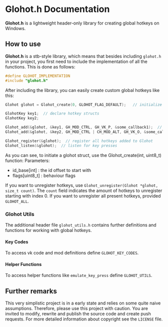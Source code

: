 # Glohot.h Documentation

**Glohot.h** is a lightweight header-only library for creating global hotkeys on Windows.

## How to use
**Glohot.h** is a stb-style library, which means that besides including `glohot.h` in your project, you first need to include the implementation of all the functions.
This is done as follows:
```c 
#define GLOHOT_IMPLEMENTATION
#include "glohot.h"
```

After including the library, you can easily create custom global hotkeys like this:

```c 
Glohot glohot = Glohot_create(0, GLOHOT_FLAG_DEFAULT);   // initialize Glohot

GlohotKey key1;  // declare hotkey structs
GlohotKey key2;

Glohot_add(&glohot, &key1, GH_MOD_CTRL, GH_VK_P, &some_callback1);  // populate hotkeys and add them to Glohot
Glohot_add(&glohot, &key2, GH_MOD_CTRL | CH_MOD_ALT, GH_VK_O, &some_callback2);  // provide vk code and modifiers of the key and the callback function

Glohot_register(&glohot);  // register all hotkeys added to Glohot
Glohot_listen(&glohot);  // listen for key presses
```

As you can see, to initiate a glohot struct, use the Glohot_create(int, uint8_t) function:
Parameters:
- id_base[int] : the id offset to start with
- flags[uint8_t] : behaviour flags

If you want to unregister hotkeys, use `Glohot_unregister(Glohot *glohot, size_t count)`.
The `count` field indicates the amount of hotkeys to unregister starting with index 0.
If you want to unregister all present hotkeys, provided `GLOHOT_ALL`.

### Glohot Utils
The additional header file `glohot_utils.h` contains further definitions and functions for working with global hotkeys.
#### Key Codes
To access vk code and mod definitions define `GLOHOT_KEY_CODES`.
#### Helper Functions
To access helper functions like `emulate_key_press` define `GLOHOT_UTILS`.


## Further remarks

This very simplistic project is in a early state and relies on some quite naive assumptions.
Therefore, please use this project with caution. You are invited to modify, rewrite and publish the source code and create push requests. For more detailed information about copyright see the `LICENSE` file.